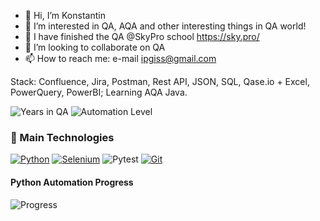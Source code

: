 - 👋 Hi, I’m Konstantin
- 👀 I’m interested in QA, AQA and other interesting things in QA world!
- 🌱 I have finished the QA @SkyPro school https://sky.pro/
- 💞️ I’m looking to collaborate on QA
- 📫 How to reach me: e-mail ipgiss@gmail.com

Stack:
Confluence, Jira, Postman, Rest API, JSON, SQL, Qase.io + Excel, PowerQuery, PowerBI;
Learning AQA Java.



<!---
ipgiss/ipgiss is a ✨ special ✨ repository because its `README.md` (this file) appears on your GitHub profile.
You can click the Preview link to take a look at your changes.
--->
![Years in QA](https://img.shields.io/badge/Years_in_QA-1+-blue)
![Automation Level](https://img.shields.io/badge/Automation-Junior-yellow)


### 🔧 Main Technologies
[![Python](https://img.shields.io/badge/Python-3776AB?style=for-the-badge&logo=python&logoColor=white)](https://python.org)
[![Selenium](https://img.shields.io/badge/Selenium-43B02A?style=for-the-badge&logo=Selenium&logoColor=white)](https://selenium.dev)
![Pytest](https://img.shields.io/badge/Pytest-0A9EDC?style=for-the-badge&logo=pytest&logoColor=white)
[![Git](https://img.shields.io/badge/Git-F05032?style=for-the-badge&logo=git&logoColor=white)](https://git-scm.com)

<h4>Python Automation Progress</h4>

![Progress](https://progress-bar.dev/65/?scale=100&title=QA-Guru&width=400&color=brightgreen)
